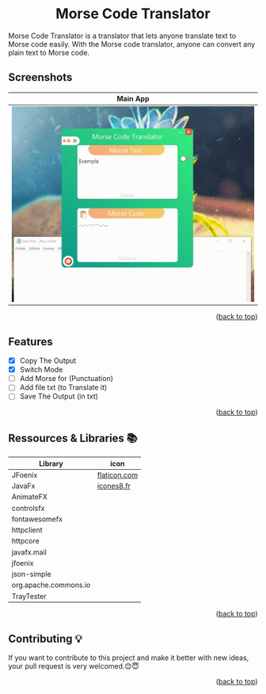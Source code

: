 <div id="top"></div>
<h1 align="center">Morse Code Translator</h1>

Morse Code Translator is a translator that lets anyone translate text to Morse code  easily. With the Morse code translator, anyone can convert any plain text  to Morse code.<br/>

## Screenshots
Main App           | 
:---------------------:|
![Main App - screenshot](screenshots/Morse.gif)  | 

<p align="right">(<a href="#top">back to top</a>)</p>



## Features
* [x] Copy The Output 
* [x] Switch Mode
* [ ] Add Morse for (Punctuation)
* [ ] Add file txt (to Translate it)
* [ ] Save The Output (in txt)

<p align="right">(<a href="#top">back to top</a>)</p>

## Ressources & Libraries 📚

| Library | icon |
| ------ | ------ |
| JFoenix | [flaticon.com](flaticon.com) |
| JavaFx | [icones8.fr](icones8.fr) |
| AnimateFX | 
| controlsfx | 
| fontawesomefx | 
| httpclient | 
| httpcore | 
| javafx.mail | 
| jfoenix | 
| json-simple | 
| org.apache.commons.io | 
| TrayTester | 

<p align="right">(<a href="#top">back to top</a>)</p>

## Contributing 💡
If you want to contribute to this project and make it better with new ideas, your pull request is very welcomed.😊😇

<p align="right">(<a href="#top">back to top</a>)</p>
